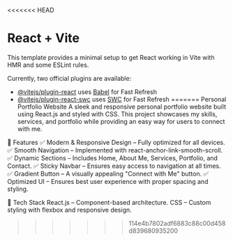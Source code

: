 <<<<<<< HEAD
# React + Vite

This template provides a minimal setup to get React working in Vite with HMR and some ESLint rules.

Currently, two official plugins are available:

- [@vitejs/plugin-react](https://github.com/vitejs/vite-plugin-react/blob/main/packages/plugin-react/README.md) uses [Babel](https://babeljs.io/) for Fast Refresh
- [@vitejs/plugin-react-swc](https://github.com/vitejs/vite-plugin-react-swc) uses [SWC](https://swc.rs/) for Fast Refresh
=======
Personal Portfolio Website
A sleek and responsive personal portfolio website built using React.js and styled with CSS. This project showcases my skills, services, and portfolio while providing an easy way for users to connect with me.

🚀 Features
✅ Modern & Responsive Design – Fully optimized for all devices.
✅ Smooth Navigation – Implemented with react-anchor-link-smooth-scroll.
✅ Dynamic Sections – Includes Home, About Me, Services, Portfolio, and Contact.
✅ Sticky Navbar – Ensures easy access to navigation at all times.
✅ Gradient Button – A visually appealing "Connect with Me" button.
✅ Optimized UI – Ensures best user experience with proper spacing and styling.

📌 Tech Stack
React.js – Component-based architecture.
CSS – Custom styling with flexbox and responsive design.
>>>>>>> 114e4b7802adf6883c88c00d458d839680935200
